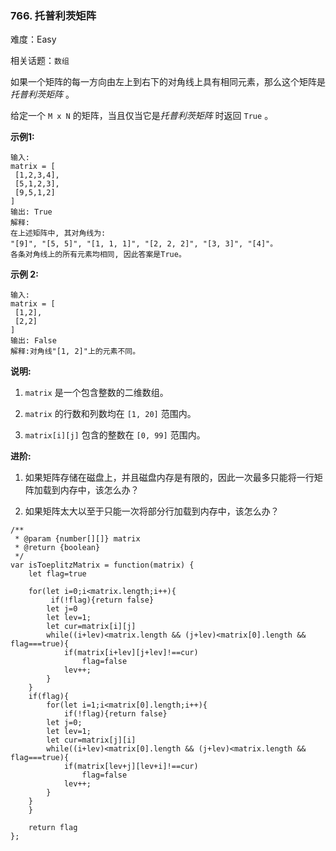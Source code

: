### 766. 托普利茨矩阵

难度：Easy

相关话题：`数组`

如果一个矩阵的每一方向由左上到右下的对角线上具有相同元素，那么这个矩阵是*托普利茨矩阵* 。



给定一个 `M x N` 的矩阵，当且仅当它是*托普利茨矩阵* 时返回 `True` 。



**示例1:** 



```
输入: 
matrix = [
 [1,2,3,4],
 [5,1,2,3],
 [9,5,1,2]
]
输出: True
解释:
在上述矩阵中, 其对角线为:
"[9]", "[5, 5]", "[1, 1, 1]", "[2, 2, 2]", "[3, 3]", "[4]"。
各条对角线上的所有元素均相同, 因此答案是True。
```


**示例 2:** 



```
输入:
matrix = [
 [1,2],
 [2,2]
]
输出: False
解释:对角线"[1, 2]"上的元素不同。
```


**说明:** 




1.  `matrix` 是一个包含整数的二维数组。

2.  `matrix` 的行数和列数均在 `[1, 20]` 范围内。

3.  `matrix[i][j]` 包含的整数在 `[0, 99]` 范围内。





**进阶:** 




1. 如果矩阵存储在磁盘上，并且磁盘内存是有限的，因此一次最多只能将一行矩阵加载到内存中，该怎么办？

2. 如果矩阵太大以至于只能一次将部分行加载到内存中，该怎么办？




```
/**
 * @param {number[][]} matrix
 * @return {boolean}
 */
var isToeplitzMatrix = function(matrix) {
    let flag=true
    
    for(let i=0;i<matrix.length;i++){
         if(!flag){return false}
        let j=0
        let lev=1;
        let cur=matrix[i][j]
        while((i+lev)<matrix.length && (j+lev)<matrix[0].length && flag===true){
            if(matrix[i+lev][j+lev]!==cur)
                flag=false
            lev++;
        }
    }
    if(flag){
        for(let i=1;i<matrix[0].length;i++){
            if(!flag){return false}
        let j=0;
        let lev=1;
        let cur=matrix[j][i]
        while((i+lev)<matrix[0].length && (j+lev)<matrix.length && flag===true){
            if(matrix[lev+j][lev+i]!==cur)
                flag=false
            lev++;
        }
    }
    }
    
    return flag
};
```


